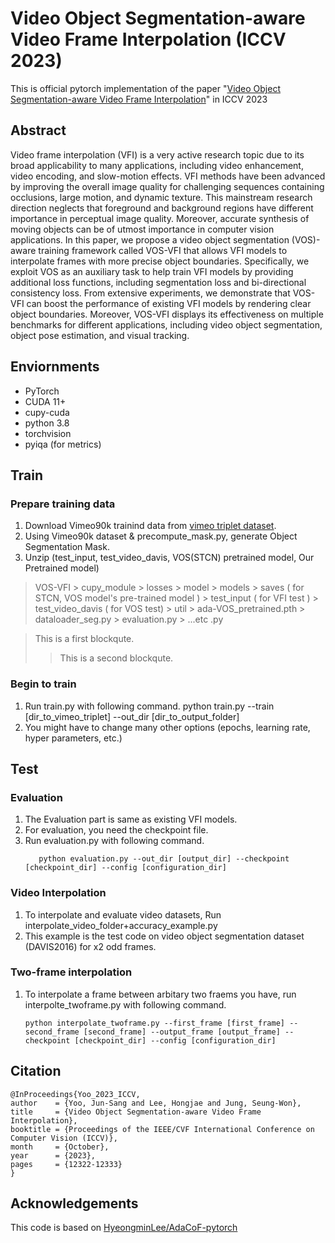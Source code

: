 # Video Object Segmentation-aware Video Frame Interpolation (ICCV 2023)

This is official pytorch implementation of the paper "[Video Object Segmentation-aware Video Frame Interpolation](https://openaccess.thecvf.com/content/ICCV2023/html/Yoo_Video_Object_Segmentation-aware_Video_Frame_Interpolation_ICCV_2023_paper.html)" in ICCV 2023



## Abstract

Video frame interpolation (VFI) is a very active research topic due to its broad applicability to many applications, including video enhancement, video encoding, and slow-motion effects. VFI methods have been advanced by improving the overall image quality for challenging sequences containing occlusions, large motion, and dynamic texture. This mainstream research direction neglects that foreground and background regions have different importance in perceptual image quality. Moreover, accurate synthesis of moving objects can be of utmost importance in computer vision applications. In this paper, we propose a video object segmentation (VOS)-aware training framework called VOS-VFI that allows VFI models to interpolate frames with more precise object boundaries. Specifically, we exploit VOS as an auxiliary task to help train VFI models by providing additional loss functions, including segmentation loss and bi-directional consistency loss. From extensive experiments, we demonstrate that VOS-VFI can boost the performance of existing VFI models by rendering clear object boundaries. Moreover, VOS-VFI displays its effectiveness on multiple benchmarks for different applications, including video object segmentation, object pose estimation, and visual tracking.

## Enviornments
+ PyTorch
+ CUDA 11+
+ cupy-cuda
+ python 3.8
+ torchvision
+ pyiqa (for metrics)


## Train

### Prepare training data
1. Download Vimeo90k trainind data from [vimeo triplet dataset](http://toflow.csail.mit.edu/).
2. Using Vimeo90k dataset & precompute_mask.py, generate Object Segmentation Mask.
3. Unzip (test_input, test_video_davis, VOS(STCN) pretrained model, Our Pretrained model)

> VOS-VFI
>      > cupy_module
>      > losses
>      > model
>      > models
>      > saves ( for STCN, VOS model's pre-trained model )
>      > test_input ( for VFI test )
>      > test_video_davis ( for VOS test)
>      > util
>      > ada-VOS_pretrained.pth
>      > dataloader_seg.py
>      > evaluation.py
>      > ...etc .py

> This is a first blockqute.
>	> This is a second blockqute.

### Begin to train
1. Run train.py with following command.
      python train.py --train [dir_to_vimeo_triplet] --out_dir [dir_to_output_folder]
3. You might have to change many other options (epochs, learning rate, hyper parameters, etc.)

## Test

### Evaluation
1. The Evaluation part is same as existing VFI models.
2. For evaluation, you need the checkpoint file.
3. Run evaluation.py with following command.
   ```
      python evaluation.py --out_dir [output_dir] --checkpoint [checkpoint_dir] --config [configuration_dir]
   ```


### Video Interpolation
1. To interpolate and evaluate video datasets, Run interpolate_video_folder+accuracy_example.py
2. This example is the test code on video object segmentation dataset (DAVIS2016) for x2 odd frames.

### Two-frame interpolation 
1. To interpolate a frame between arbitary two fraems you have, run interpolte_twoframe.py with following command.
   ```
   python interpolate_twoframe.py --first_frame [first_frame] --second_frame [second_frame] --output_frame [output_frame] --checkpoint [checkpoint_dir] --config [configuration_dir]
   ```


## Citation
      
    @InProceedings{Yoo_2023_ICCV,
    author    = {Yoo, Jun-Sang and Lee, Hongjae and Jung, Seung-Won},
    title     = {Video Object Segmentation-aware Video Frame Interpolation},
    booktitle = {Proceedings of the IEEE/CVF International Conference on Computer Vision (ICCV)},
    month     = {October},
    year      = {2023},
    pages     = {12322-12333}
    }
      
## Acknowledgements
This code is based on [HyeongminLee/AdaCoF-pytorch](https://github.com/HyeongminLEE/AdaCoF-pytorch)
